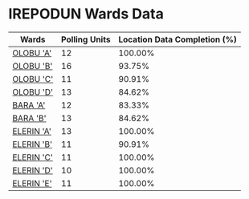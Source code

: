 
# IREPODUN Wards Data

| Wards | Polling Units | Location Data Completion (%) |
| ---- | ----- | ------- |
| [OLOBU 'A'](./wards/17903-olobu-'a') | 12 | 100.00% |
| [OLOBU 'B'](./wards/17904-olobu-'b') | 16 | 93.75% |
| [OLOBU 'C'](./wards/17905-olobu-'c') | 11 | 90.91% |
| [OLOBU 'D'](./wards/17906-olobu-'d') | 13 | 84.62% |
| [BARA 'A'](./wards/17907-bara-'a') | 12 | 83.33% |
| [BARA 'B'](./wards/17908-bara-'b') | 13 | 84.62% |
| [ELERIN 'A'](./wards/17909-elerin-'a') | 13 | 100.00% |
| [ELERIN 'B'](./wards/17910-elerin-'b') | 11 | 90.91% |
| [ELERIN 'C'](./wards/17911-elerin-'c') | 11 | 100.00% |
| [ELERIN 'D'](./wards/17912-elerin-'d') | 10 | 100.00% |
| [ELERIN 'E'](./wards/17913-elerin-'e') | 11 | 100.00% |




